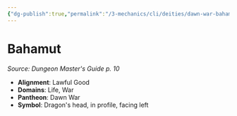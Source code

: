 ```yaml
---
{"dg-publish":true,"permalink":"/3-mechanics/cli/deities/dawn-war-bahamut/","tags":["ttrpg-cli/compendium/src/5e/dmg","ttrpg-cli/deity/dawn-war","ttrpg-cli/domain/life","ttrpg-cli/domain/war"],"noteIcon":""}
---
```


# Bahamut
*Source: Dungeon Master's Guide p. 10* 

- **Alignment**: Lawful Good
- **Domains**: Life, War
- **Pantheon**: Dawn War
- **Symbol**: Dragon's head, in profile, facing left